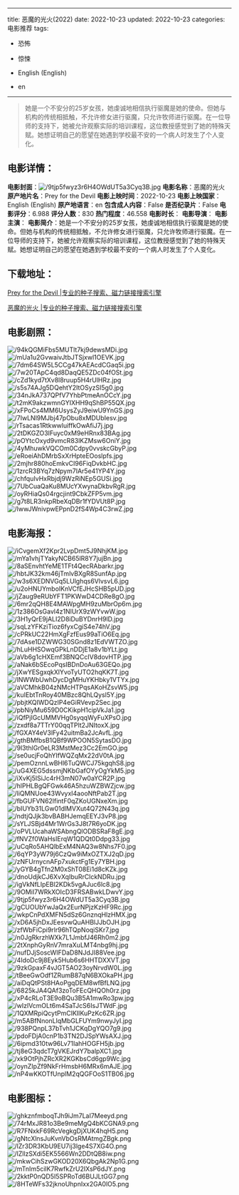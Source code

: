 
---
title: 恶魔的光火(2022)
date: 2022-10-23
updated: 2022-10-23
categories: 电影推荐
tags:
- 恐怖
- 惊悚

- English (English)
- en
---


> 她是一个不安分的25岁女孩，她虔诚地相信执行驱魔是她的使命。但她与机构的传统相抵触，不允许修女进行驱魔，只允许牧师进行驱魔。在一位导师的支持下，她被允许观察实际的培训课程，这位教授感觉到了她的特殊天赋。她想证明自己的愿望在她遇到学校最不安的一个病人时发生了个人变化。

## **电影详情**：

**电影封面**：<img src="https://image.tmdb.org/t/p/w200/9tjp5fwyz3r6H4OWdUT5a3Cyq3B.jpg" alt="/9tjp5fwyz3r6H4OWdUT5a3Cyq3B.jpg" title="/9tjp5fwyz3r6H4OWdUT5a3Cyq3B.jpg">
**电影名称**：恶魔的光火
**原产地片名**：Prey for the Devil
**电影上映时间**：2022-10-23
**电影上映国家**：English (English)
**原产地语言**：en
**包含成人内容**：False
**是否纪录片**：False
**电影评分**：6.988
**评分人数**：830
**热门程度**：46.558
**电影时长**：
**电影导演**：
**电影主演**：
**电影简介**：她是一个不安分的25岁女孩，她虔诚地相信执行驱魔是她的使命。但她与机构的传统相抵触，不允许修女进行驱魔，只允许牧师进行驱魔。在一位导师的支持下，她被允许观察实际的培训课程，这位教授感觉到了她的特殊天赋。她想证明自己的愿望在她遇到学校最不安的一个病人时发生了个人变化。

## **下载地址**：
[Prey for the Devil |专业的种子搜索、磁力链接搜索引擎](https://movie.amd794.com:2083/?search=Prey%20for%20the%20Devil&ordering=&mode=match_phrase&page_size=10&page=1)

[恶魔的光火 |专业的种子搜索、磁力链接搜索引擎](https://movie.amd794.com:2083/?search=%E6%81%B6%E9%AD%94%E7%9A%84%E5%85%89%E7%81%AB&ordering=&mode=match_phrase&page_size=10&page=1)
 

## **电影剧照**：
<img src="https://image.tmdb.org/t/p/original/94kQGMiFbs5MUTlt7kj9dewsMDi.jpg" alt="/94kQGMiFbs5MUTlt7kj9dewsMDi.jpg" title="/94kQGMiFbs5MUTlt7kj9dewsMDi.jpg"><img src="https://image.tmdb.org/t/p/original/mUa1u2GvwaivJtbJTSjxwl1OEVK.jpg" alt="/mUa1u2GvwaivJtbJTSjxwl1OEVK.jpg" title="/mUa1u2GvwaivJtbJTSjxwl1OEVK.jpg"><img src="https://image.tmdb.org/t/p/original/7dm64SW5L5CCg47kAEAcdCGaq5i.jpg" alt="/7dm64SW5L5CCg47kAEAcdCGaq5i.jpg" title="/7dm64SW5L5CCg47kAEAcdCGaq5i.jpg"><img src="https://image.tmdb.org/t/p/original/7w20TApC4qd8DaqQE5ZDc04fOSt.jpg" alt="/7w20TApC4qd8DaqQE5ZDc04fOSt.jpg" title="/7w20TApC4qd8DaqQE5ZDc04fOSt.jpg"><img src="https://image.tmdb.org/t/p/original/cZd1kyd7tXv8l8ruup5H4rUlHRz.jpg" alt="/cZd1kyd7tXv8l8ruup5H4rUlHRz.jpg" title="/cZd1kyd7tXv8l8ruup5H4rUlHRz.jpg"><img src="https://image.tmdb.org/t/p/original/s5s74AJg5DQehtY2ItOSyzSI5g0.jpg" alt="/s5s74AJg5DQehtY2ItOSyzSI5g0.jpg" title="/s5s74AJg5DQehtY2ItOSyzSI5g0.jpg"><img src="https://image.tmdb.org/t/p/original/34nJkA737QPfV7YhbPtmeAnOCcY.jpg" alt="/34nJkA737QPfV7YhbPtmeAnOCcY.jpg" title="/34nJkA737QPfV7YhbPtmeAnOCcY.jpg"><img src="https://image.tmdb.org/t/p/original/t2mK9akzwmnGYIXHH9qShBP55QX.jpg" alt="/t2mK9akzwmnGYIXHH9qShBP55QX.jpg" title="/t2mK9akzwmnGYIXHH9qShBP55QX.jpg"><img src="https://image.tmdb.org/t/p/original/xFPoCs4MM6UsysZyJ9eiwU9YnGS.jpg" alt="/xFPoCs4MM6UsysZyJ9eiwU9YnGS.jpg" title="/xFPoCs4MM6UsysZyJ9eiwU9YnGS.jpg"><img src="https://image.tmdb.org/t/p/original/7IwLNl9MJbj47pObu8xMDUbIesv.jpg" alt="/7IwLNl9MJbj47pObu8xMDUbIesv.jpg" title="/7IwLNl9MJbj47pObu8xMDUbIesv.jpg"><img src="https://image.tmdb.org/t/p/original/rTsacas1RtkwwluiffkOwAfiJ7j.jpg" alt="/rTsacas1RtkwwluiffkOwAfiJ7j.jpg" title="/rTsacas1RtkwwluiffkOwAfiJ7j.jpg"><img src="https://image.tmdb.org/t/p/original/2tDKGZO3IFuyc0xM9eHRnx83BAg.jpg" alt="/2tDKGZO3IFuyc0xM9eHRnx83BAg.jpg" title="/2tDKGZO3IFuyc0xM9eHRnx83BAg.jpg"><img src="https://image.tmdb.org/t/p/original/pOYtcOxyd9vmcR83lKZMsw6OniY.jpg" alt="/pOYtcOxyd9vmcR83lKZMsw6OniY.jpg" title="/pOYtcOxyd9vmcR83lKZMsw6OniY.jpg"><img src="https://image.tmdb.org/t/p/original/4yMhuwkVQCOm0Cdpy0vvskcGbyP.jpg" alt="/4yMhuwkVQCOm0Cdpy0vvskcGbyP.jpg" title="/4yMhuwkVQCOm0Cdpy0vvskcGbyP.jpg"><img src="https://image.tmdb.org/t/p/original/eRoeiAhDMrbSxXrHpteEOoslpfs.jpg" alt="/eRoeiAhDMrbSxXrHpteEOoslpfs.jpg" title="/eRoeiAhDMrbSxXrHpteEOoslpfs.jpg"><img src="https://image.tmdb.org/t/p/original/2mjhr880hoEmkvCI96FiqDvkbHC.jpg" alt="/2mjhr880hoEmkvCI96FiqDvkbHC.jpg" title="/2mjhr880hoEmkvCI96FiqDvkbHC.jpg"><img src="https://image.tmdb.org/t/p/original/1zrcR3BYq7zNpym7IAr5e41YP4Y.jpg" alt="/1zrcR3BYq7zNpym7IAr5e41YP4Y.jpg" title="/1zrcR3BYq7zNpym7IAr5e41YP4Y.jpg"><img src="https://image.tmdb.org/t/p/original/chfquIvHxRbjdj9WzRiNEp5GUSi.jpg" alt="/chfquIvHxRbjdj9WzRiNEp5GUSi.jpg" title="/chfquIvHxRbjdj9WzRiNEp5GUSi.jpg"><img src="https://image.tmdb.org/t/p/original/7UbCuaQaKu8MUcYXwynaDkbvRgR.jpg" alt="/7UbCuaQaKu8MUcYXwynaDkbvRgR.jpg" title="/7UbCuaQaKu8MUcYXwynaDkbvRgR.jpg"><img src="https://image.tmdb.org/t/p/original/oyRHiaQs04rgcjint9CbkZFP5vm.jpg" alt="/oyRHiaQs04rgcjint9CbkZFP5vm.jpg" title="/oyRHiaQs04rgcjint9CbkZFP5vm.jpg"><img src="https://image.tmdb.org/t/p/original/g7t8LR3nkpRbeXqDBr1fYDVUt8P.jpg" alt="/g7t8LR3nkpRbeXqDBr1fYDVUt8P.jpg" title="/g7t8LR3nkpRbeXqDBr1fYDVUt8P.jpg"><img src="https://image.tmdb.org/t/p/original/lwwJWnivpwEPpnD2fS4Wp4C3rwZ.jpg" alt="/lwwJWnivpwEPpnD2fS4Wp4C3rwZ.jpg" title="/lwwJWnivpwEPpnD2fS4Wp4C3rwZ.jpg">

## **电影海报**：
<img src="https://image.tmdb.org/t/p/original/iCvgemXf2Kpr2LvpDmt5J9NhjKM.jpg" alt="/iCvgemXf2Kpr2LvpDmt5J9NhjKM.jpg" title="/iCvgemXf2Kpr2LvpDmt5J9NhjKM.jpg"><img src="https://image.tmdb.org/t/p/original/mYa1vhjTYakyNCB65lR8Y7jujBn.jpg" alt="/mYa1vhjTYakyNCB65lR8Y7jujBn.jpg" title="/mYa1vhjTYakyNCB65lR8Y7jujBn.jpg"><img src="https://image.tmdb.org/t/p/original/8aSEnvhtYeME1TFt4QecRAbarkr.jpg" alt="/8aSEnvhtYeME1TFt4QecRAbarkr.jpg" title="/8aSEnvhtYeME1TFt4QecRAbarkr.jpg"><img src="https://image.tmdb.org/t/p/original/hbtJK32km46jTmlvBXgR8SunfAp.jpg" alt="/hbtJK32km46jTmlvBXgR8SunfAp.jpg" title="/hbtJK32km46jTmlvBXgR8SunfAp.jpg"><img src="https://image.tmdb.org/t/p/original/w3s6XEDNVGq5LUlghqs6VlvsvL6.jpg" alt="/w3s6XEDNVGq5LUlghqs6VlvsvL6.jpg" title="/w3s6XEDNVGq5LUlghqs6VlvsvL6.jpg"><img src="https://image.tmdb.org/t/p/original/u2oHNUYmboIKnVCfEJHcSHB5pUD.jpg" alt="/u2oHNUYmboIKnVCfEJHcSHB5pUD.jpg" title="/u2oHNUYmboIKnVCfEJHcSHB5pUD.jpg"><img src="https://image.tmdb.org/t/p/original/jZaug9eRUbYFT1PKWwD4CDRe8gO.jpg" alt="/jZaug9eRUbYFT1PKWwD4CDRe8gO.jpg" title="/jZaug9eRUbYFT1PKWwD4CDRe8gO.jpg"><img src="https://image.tmdb.org/t/p/original/6mr2qQH8E4MAWpgMH9zuMbrOp6m.jpg" alt="/6mr2qQH8E4MAWpgMH9zuMbrOp6m.jpg" title="/6mr2qQH8E4MAWpgMH9zuMbrOp6m.jpg"><img src="https://image.tmdb.org/t/p/original/1z386OsGavl4z1NlUrX9zWYvwW.jpg" alt="/1z386OsGavl4z1NlUrX9zWYvwW.jpg" title="/1z386OsGavl4z1NlUrX9zWYvwW.jpg"><img src="https://image.tmdb.org/t/p/original/3H1yQrE9jALI2D8iDuBYDnrH9lD.jpg" alt="/3H1yQrE9jALI2D8iDuBYDnrH9lD.jpg" title="/3H1yQrE9jALI2D8iDuBYDnrH9lD.jpg"><img src="https://image.tmdb.org/t/p/original/sqLzYFKziTioz6fyxCgiS4e74hV.jpg" alt="/sqLzYFKziTioz6fyxCgiS4e74hV.jpg" title="/sqLzYFKziTioz6fyxCgiS4e74hV.jpg"><img src="https://image.tmdb.org/t/p/original/cPRkUC22HmXgFzfEus99aTiO6Eq.jpg" alt="/cPRkUC22HmXgFzfEus99aTiO6Eq.jpg" title="/cPRkUC22HmXgFzfEus99aTiO6Eq.jpg"><img src="https://image.tmdb.org/t/p/original/7dAse1DZWWG30SGnd8z1EdVWTZO.jpg" alt="/7dAse1DZWWG30SGnd8z1EdVWTZO.jpg" title="/7dAse1DZWWG30SGnd8z1EdVWTZO.jpg"><img src="https://image.tmdb.org/t/p/original/hLuHHSOwqGPkLnDDjE1a8v1bYLt.jpg" alt="/hLuHHSOwqGPkLnDDjE1a8v1bYLt.jpg" title="/hLuHHSOwqGPkLnDDjE1a8v1bYLt.jpg"><img src="https://image.tmdb.org/t/p/original/aVb6g1cHXEmf3BNQCcIV8dovHTP.jpg" alt="/aVb6g1cHXEmf3BNQCcIV8dovHTP.jpg" title="/aVb6g1cHXEmf3BNQCcIV8dovHTP.jpg"><img src="https://image.tmdb.org/t/p/original/aNak6bSEcoPqsIBDnDoAu63GEQo.jpg" alt="/aNak6bSEcoPqsIBDnDoAu63GEQo.jpg" title="/aNak6bSEcoPqsIBDnDoAu63GEQo.jpg"><img src="https://image.tmdb.org/t/p/original/jXwYESgxqkXlYvoTyUTO2hqKK7T.jpg" alt="/jXwYESgxqkXlYvoTyUTO2hqKK7T.jpg" title="/jXwYESgxqkXlYvoTyUTO2hqKK7T.jpg"><img src="https://image.tmdb.org/t/p/original/lNWWbUwhDycDgMHuYKHbky1VTYx.jpg" alt="/lNWWbUwhDycDgMHuYKHbky1VTYx.jpg" title="/lNWWbUwhDycDgMHuYKHbky1VTYx.jpg"><img src="https://image.tmdb.org/t/p/original/aVCMhkB04zNMcHTPqsAKoHZsvW5.jpg" alt="/aVCMhkB04zNMcHTPqsAKoHZsvW5.jpg" title="/aVCMhkB04zNMcHTPqsAKoHZsvW5.jpg"><img src="https://image.tmdb.org/t/p/original/kuIEbtTnRoy40MBzc8QhLQysl5Y.jpg" alt="/kuIEbtTnRoy40MBzc8QhLQysl5Y.jpg" title="/kuIEbtTnRoy40MBzc8QhLQysl5Y.jpg"><img src="https://image.tmdb.org/t/p/original/pbjtKQIWDQzIP4eGiRVevp2Sec.jpg" alt="/pbjtKQIWDQzIP4eGiRVevp2Sec.jpg" title="/pbjtKQIWDQzIP4eGiRVevp2Sec.jpg"><img src="https://image.tmdb.org/t/p/original/pbNiyMu659D0CKikpH1cipVkJa1.jpg" alt="/pbNiyMu659D0CKikpH1cipVkJa1.jpg" title="/pbNiyMu659D0CKikpH1cipVkJa1.jpg"><img src="https://image.tmdb.org/t/p/original/iQfPjIGcUMMVHg0syqqWyFuXPsO.jpg" alt="/iQfPjIGcUMMVHg0syqqWyFuXPsO.jpg" title="/iQfPjIGcUMMVHg0syqqWyFuXPsO.jpg"><img src="https://image.tmdb.org/t/p/original/zxdf8a7TTrY00qqTPlt2JNItoxX.jpg" alt="/zxdf8a7TTrY00qqTPlt2JNItoxX.jpg" title="/zxdf8a7TTrY00qqTPlt2JNItoxX.jpg"><img src="https://image.tmdb.org/t/p/original/fGXAY4eV3lFy42uitmBa2JcAvfL.jpg" alt="/fGXAY4eV3lFy42uitmBa2JcAvfL.jpg" title="/fGXAY4eV3lFy42uitmBa2JcAvfL.jpg"><img src="https://image.tmdb.org/t/p/original/gthBMfbsB1QBf9WPOON5SytasDO.jpg" alt="/gthBMfbsB1QBf9WPOON5SytasDO.jpg" title="/gthBMfbsB1QBf9WPOON5SytasDO.jpg"><img src="https://image.tmdb.org/t/p/original/9l3thlGr0eLR3MstMez3Cc2EmGO.jpg" alt="/9l3thlGr0eLR3MstMez3Cc2EmGO.jpg" title="/9l3thlGr0eLR3MstMez3Cc2EmGO.jpg"><img src="https://image.tmdb.org/t/p/original/se0ucjFoQhYIfWQZqMx22dV0tA.jpg" alt="/se0ucjFoQhYIfWQZqMx22dV0tA.jpg" title="/se0ucjFoQhYIfWQZqMx22dV0tA.jpg"><img src="https://image.tmdb.org/t/p/original/pemOznnLwBHl6TuQWCJ75kgqhS8.jpg" alt="/pemOznnLwBHl6TuQWCJ75kgqhS8.jpg" title="/pemOznnLwBHl6TuQWCJ75kgqhS8.jpg"><img src="https://image.tmdb.org/t/p/original/uG4XEG5dssmjNKbGafOYyOgYkM5.jpg" alt="/uG4XEG5dssmjNKbGafOYyOgYkM5.jpg" title="/uG4XEG5dssmjNKbGafOYyOgYkM5.jpg"><img src="https://image.tmdb.org/t/p/original/iXvKj5lSiJc4rH3mN07w0aYCR2P.jpg" alt="/iXvKj5lSiJc4rH3mN07w0aYCR2P.jpg" title="/iXvKj5lSiJc4rH3mN07w0aYCR2P.jpg"><img src="https://image.tmdb.org/t/p/original/hlPHLBgQFGwk46A5hzuWZBWZjcw.jpg" alt="/hlPHLBgQFGwk46A5hzuWZBWZjcw.jpg" title="/hlPHLBgQFGwk46A5hzuWZBWZjcw.jpg"><img src="https://image.tmdb.org/t/p/original/liQMNUoe43WvyxI4aooNftPab2T.jpg" alt="/liQMNUoe43WvyxI4aooNftPab2T.jpg" title="/liQMNUoe43WvyxI4aooNftPab2T.jpg"><img src="https://image.tmdb.org/t/p/original/fbGUFVN62lfintF0qZKoUGNxeXm.jpg" alt="/fbGUFVN62lfintF0qZKoUGNxeXm.jpg" title="/fbGUFVN62lfintF0qZKoUGNxeXm.jpg"><img src="https://image.tmdb.org/t/p/original/bIUYb31LGw01dlMVXut4Q72N43q.jpg" alt="/bIUYb31LGw01dlMVXut4Q72N43q.jpg" title="/bIUYb31LGw01dlMVXut4Q72N43q.jpg"><img src="https://image.tmdb.org/t/p/original/ndtjQJjk3bvBABHJemqEEYJ3vP8.jpg" alt="/ndtjQJjk3bvBABHJemqEEYJ3vP8.jpg" title="/ndtjQJjk3bvBABHJemqEEYJ3vP8.jpg"><img src="https://image.tmdb.org/t/p/original/sYLJSBjd4Mr1WrGs3J8t7R6yoDK.jpg" alt="/sYLJSBjd4Mr1WrGs3J8t7R6yoDK.jpg" title="/sYLJSBjd4Mr1WrGs3J8t7R6yoDK.jpg"><img src="https://image.tmdb.org/t/p/original/oPVLUcahaWSAbngQlODBSRaF8gE.jpg" alt="/oPVLUcahaWSAbngQlODBSRaF8gE.jpg" title="/oPVLUcahaWSAbngQlODBSRaF8gE.jpg"><img src="https://image.tmdb.org/t/p/original/fNVZf0WaHsIErqW1QDQt0Ddpg33.jpg" alt="/fNVZf0WaHsIErqW1QDQt0Ddpg33.jpg" title="/fNVZf0WaHsIErqW1QDQt0Ddpg33.jpg"><img src="https://image.tmdb.org/t/p/original/uCqRo5AHQlbExM4NAQ3w8Nhs7F0.jpg" alt="/uCqRo5AHQlbExM4NAQ3w8Nhs7F0.jpg" title="/uCqRo5AHQlbExM4NAQ3w8Nhs7F0.jpg"><img src="https://image.tmdb.org/t/p/original/6qYP3yW79j6CzQw9iMxOZTXJ2qD.jpg" alt="/6qYP3yW79j6CzQw9iMxOZTXJ2qD.jpg" title="/6qYP3yW79j6CzQw9iMxOZTXJ2qD.jpg"><img src="https://image.tmdb.org/t/p/original/zNFUrnycnAFp7xukctFg1Ey7YBH.jpg" alt="/zNFUrnycnAFp7xukctFg1Ey7YBH.jpg" title="/zNFUrnycnAFp7xukctFg1Ey7YBH.jpg"><img src="https://image.tmdb.org/t/p/original/yGYB4gTfn2M0xShT08Ei1d8cKZk.jpg" alt="/yGYB4gTfn2M0xShT08Ei1d8cKZk.jpg" title="/yGYB4gTfn2M0xShT08Ei1d8cKZk.jpg"><img src="https://image.tmdb.org/t/p/original/dnoUdjkCJ6XvXqIbuRrClckNDRu.jpg" alt="/dnoUdjkCJ6XvXqIbuRrClckNDRu.jpg" title="/dnoUdjkCJ6XvXqIbuRrClckNDRu.jpg"><img src="https://image.tmdb.org/t/p/original/igVkNfLIpEBl2KDk5vgAJuc6lc8.jpg" alt="/igVkNfLIpEBl2KDk5vgAJuc6lc8.jpg" title="/igVkNfLIpEBl2KDk5vgAJuc6lc8.jpg"><img src="https://image.tmdb.org/t/p/original/9OMiI7WRkXOIcD3FRSABwkLDwvY.jpg" alt="/9OMiI7WRkXOIcD3FRSABwkLDwvY.jpg" title="/9OMiI7WRkXOIcD3FRSABwkLDwvY.jpg"><img src="https://image.tmdb.org/t/p/original/9tjp5fwyz3r6H4OWdUT5a3Cyq3B.jpg" alt="/9tjp5fwyz3r6H4OWdUT5a3Cyq3B.jpg" title="/9tjp5fwyz3r6H4OWdUT5a3Cyq3B.jpg"><img src="https://image.tmdb.org/t/p/original/gCUOUbYwJaQx2EurNPjzKzHF9Rc.jpg" alt="/gCUOUbYwJaQx2EurNPjzKzHF9Rc.jpg" title="/gCUOUbYwJaQx2EurNPjzKzHF9Rc.jpg"><img src="https://image.tmdb.org/t/p/original/wkpCnPdXMFN5dSz6GnznqHlzHMX.jpg" alt="/wkpCnPdXMFN5dSz6GnznqHlzHMX.jpg" title="/wkpCnPdXMFN5dSz6GnznqHlzHMX.jpg"><img src="https://image.tmdb.org/t/p/original/xD6A5jhDxJEesvwQuAHBlJJbOJH.jpg" alt="/xD6A5jhDxJEesvwQuAHBlJJbOJH.jpg" title="/xD6A5jhDxJEesvwQuAHBlJJbOJH.jpg"><img src="https://image.tmdb.org/t/p/original/zfWbFiCpi9rlr96hTQpNoqiSKr7.jpg" alt="/zfWbFiCpi9rlr96hTQpNoqiSKr7.jpg" title="/zfWbFiCpi9rlr96hTQpNoqiSKr7.jpg"><img src="https://image.tmdb.org/t/p/original/n0JgRkrzhWXk7L1JmbfJ46Rh0m2.jpg" alt="/n0JgRkrzhWXk7L1JmbfJ46Rh0m2.jpg" title="/n0JgRkrzhWXk7L1JmbfJ46Rh0m2.jpg"><img src="https://image.tmdb.org/t/p/original/2tXnphGyRnV7mraXuLMT4nbg9hj.jpg" alt="/2tXnphGyRnV7mraXuLMT4nbg9hj.jpg" title="/2tXnphGyRnV7mraXuLMT4nbg9hj.jpg"><img src="https://image.tmdb.org/t/p/original/nufDJjSoscWIFDaD8NJdJI88Vee.jpg" alt="/nufDJjSoscWIFDaD8NJdJI88Vee.jpg" title="/nufDJjSoscWIFDaD8NJdJI88Vee.jpg"><img src="https://image.tmdb.org/t/p/original/4IdoDc9j8Eyk5Hub6s6HHTDXXVT.jpg" alt="/4IdoDc9j8Eyk5Hub6s6HHTDXXVT.jpg" title="/4IdoDc9j8Eyk5Hub6s6HHTDXXVT.jpg"><img src="https://image.tmdb.org/t/p/original/9zkGpaxF4vJGT5AO23oyNrvdW0L.jpg" alt="/9zkGpaxF4vJGT5AO23oyNrvdW0L.jpg" title="/9zkGpaxF4vJGT5AO23oyNrvdW0L.jpg"><img src="https://image.tmdb.org/t/p/original/tBeeGwOdf1ZRumB87qN6BXOkaPH.jpg" alt="/tBeeGwOdf1ZRumB87qN6BXOkaPH.jpg" title="/tBeeGwOdf1ZRumB87qN6BXOkaPH.jpg"><img src="https://image.tmdb.org/t/p/original/aiDqQtPSt8HAoPgqDEM8wfBfLNQ.jpg" alt="/aiDqQtPSt8HAoPgqDEM8wfBfLNQ.jpg" title="/aiDqQtPSt8HAoPgqDEM8wfBfLNQ.jpg"><img src="https://image.tmdb.org/t/p/original/6825kJA4QAf3zoToFEcQHQOh0rz.jpg" alt="/6825kJA4QAf3zoToFEcQHQOh0rz.jpg" title="/6825kJA4QAf3zoToFEcQHQOh0rz.jpg"><img src="https://image.tmdb.org/t/p/original/xP4cRLoT3E9oBQu3B5A1mwRo3pw.jpg" alt="/xP4cRLoT3E9oBQu3B5A1mwRo3pw.jpg" title="/xP4cRLoT3E9oBQu3B5A1mwRo3pw.jpg"><img src="https://image.tmdb.org/t/p/original/wIzlVcmOLt6m4SaTJcS6IsJTWdF.jpg" alt="/wIzlVcmOLt6m4SaTJcS6IsJTWdF.jpg" title="/wIzlVcmOLt6m4SaTJcS6IsJTWdF.jpg"><img src="https://image.tmdb.org/t/p/original/1QXMRpiQcytPmCIKIlKuPzKc6ZR.jpg" alt="/1QXMRpiQcytPmCIKIlKuPzKc6ZR.jpg" title="/1QXMRpiQcytPmCIKIlKuPzKc6ZR.jpg"><img src="https://image.tmdb.org/t/p/original/m5ABfNnonLlqMbGLFUYm9nwyJyI.jpg" alt="/m5ABfNnonLlqMbGLFUYm9nwyJyI.jpg" title="/m5ABfNnonLlqMbGLFUYm9nwyJyI.jpg"><img src="https://image.tmdb.org/t/p/original/938PQnpL37bTvh1JCKqDgYQO7g9.jpg" alt="/938PQnpL37bTvh1JCKqDgYQO7g9.jpg" title="/938PQnpL37bTvh1JCKqDgYQO7g9.jpg"><img src="https://image.tmdb.org/t/p/original/pdoFDjA0cnP1b3TN2DJSpYWsAXJ.jpg" alt="/pdoFDjA0cnP1b3TN2DJSpYWsAXJ.jpg" title="/pdoFDjA0cnP1b3TN2DJSpYWsAXJ.jpg"><img src="https://image.tmdb.org/t/p/original/6ipmd310tw96Lv71IahHOGFH5jb.jpg" alt="/6ipmd310tw96Lv71IahHOGFH5jb.jpg" title="/6ipmd310tw96Lv71IahHOGFH5jb.jpg"><img src="https://image.tmdb.org/t/p/original/tj8eG3qdcT7gVKEJrdY7balpXC1.jpg" alt="/tj8eG3qdcT7gVKEJrdY7balpXC1.jpg" title="/tj8eG3qdcT7gVKEJrdY7balpXC1.jpg"><img src="https://image.tmdb.org/t/p/original/xk9OtPjhZRcXR2KGKbsCd6gp9Wc.jpg" alt="/xk9OtPjhZRcXR2KGKbsCd6gp9Wc.jpg" title="/xk9OtPjhZRcXR2KGKbsCd6gp9Wc.jpg"><img src="https://image.tmdb.org/t/p/original/oynZIpZf9NkFrHmsbH6MRx6mAJE.jpg" alt="/oynZIpZf9NkFrHmsbH6MRx6mAJE.jpg" title="/oynZIpZf9NkFrHmsbH6MRx6mAJE.jpg"><img src="https://image.tmdb.org/t/p/original/nP4wKKOTfUnplM2qQGFOoS1TB06.jpg" alt="/nP4wKKOTfUnplM2qQGFOoS1TB06.jpg" title="/nP4wKKOTfUnplM2qQGFOoS1TB06.jpg">

## **电影图标**：
<img src="https://image.tmdb.org/t/p/original/ghkznfmboqTJh9iJm7LaI7Meeyd.png" alt="/ghkznfmboqTJh9iJm7LaI7Meeyd.png" title="/ghkznfmboqTJh9iJm7LaI7Meeyd.png"><img src="https://image.tmdb.org/t/p/original/74rMxJR81o3Be9meMgQ4bKCGNA9.png" alt="/74rMxJR81o3Be9meMgQ4bKCGNA9.png" title="/74rMxJR81o3Be9meMgQ4bKCGNA9.png"><img src="https://image.tmdb.org/t/p/original/R7FNxkF69RcVegkgDjXUK4hqH5.png" alt="/R7FNxkF69RcVegkgDjXUK4hqH5.png" title="/R7FNxkF69RcVegkgDjXUK4hqH5.png"><img src="https://image.tmdb.org/t/p/original/gNtcXlnsJuKvnVbOsRMAtmgZBgk.png" alt="/gNtcXlnsJuKvnVbOsRMAtmgZBgk.png" title="/gNtcXlnsJuKvnVbOsRMAtmgZBgk.png"><img src="https://image.tmdb.org/t/p/original/lZr3DR3KbU9EU7ij3lge4S7XG4O.png" alt="/lZr3DR3KbU9EU7ij3lge4S7XG4O.png" title="/lZr3DR3KbU9EU7ij3lge4S7XG4O.png"><img src="https://image.tmdb.org/t/p/original/lZllzSXdi5EK5566Wn2DDtQB8iw.png" alt="/lZllzSXdi5EK5566Wn2DDtQB8iw.png" title="/lZllzSXdi5EK5566Wn2DDtQB8iw.png"><img src="https://image.tmdb.org/t/p/original/mkwCihSzwGKOD20X6QbgAk2Np1G.png" alt="/mkwCihSzwGKOD20X6QbgAk2Np1G.png" title="/mkwCihSzwGKOD20X6QbgAk2Np1G.png"><img src="https://image.tmdb.org/t/p/original/mTnIm5cilK7RwfkZrU2IXsP6dJY.png" alt="/mTnIm5cilK7RwfkZrU2IXsP6dJY.png" title="/mTnIm5cilK7RwfkZrU2IXsP6dJY.png"><img src="https://image.tmdb.org/t/p/original/2kktP0nQD5I5SPRoTd6BUJLtGG7.png" alt="/2kktP0nQD5I5SPRoTd6BUJLtGG7.png" title="/2kktP0nQD5I5SPRoTd6BUJLtGG7.png"><img src="https://image.tmdb.org/t/p/original/8HTeWFs32jknoUhpnIxx2GA0lO5.png" alt="/8HTeWFs32jknoUhpnIxx2GA0lO5.png" title="/8HTeWFs32jknoUhpnIxx2GA0lO5.png">
